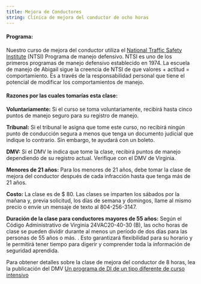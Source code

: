 ```yaml
---
title: Mejora de Conductores
string: Clínica de mejora del conductor de ocho horas
---
```

#### Programa:

Nuestro curso de mejora del conductor utiliza el [National Traffic Safety Institute](https://ntsi.com/about-ntsi/) (NTSI) Programa de manejo defensivo. NTSI es uno de los primeros programas de manejo defensivo establecido en 1974. La escuela de manejo de Abigail sigue la creencia de NTSI de que valores + actitud = comportamiento. Es a través de la responsabilidad personal que tiene el potencial de modificar los comportamientos de manejo.

#### Razones por las cuales tomarías esta clase:

 **Voluntariamente:**  Si el curso se toma voluntariamente, recibirá hasta cinco puntos de manejo seguro para su registro de manejo.

 **Tribunal:**  Si el tribunal le asigna que tome este curso, no recibirá ningún punto de conducción segura a menos que tenga un documento judicial que indique lo contrario. Sin embargo, te ayudará con un boleto.

 **DMV:**  Si el DMV le indica que tome la clase, recibirá puntos de manejo dependiendo de su registro actual. Verifique con el DMV de Virginia.

 **Menores de 21 años:**  Para los menores de 21 años, debe tomar la clase de mejora del conductor después de cada infracción hasta que tenga más de 21 años.

 **Costo:**  La clase es de $ 80. Las clases se imparten los sábados por la mañana y, previa solicitud, los días de semana y domingos, llame al mismo precio o envíe un mensaje de texto al 804-256-3147.

 **Duración de la clase para conductores mayores de 55 años:**  Según el Código Administrativo de Virginia 24VAC20-40-30 (B), las ocho horas de clase se pueden dividir durante al menos un período de dos días para las personas de 55 años o más. . Esto garantizará flexibilidad para su horario y le permitirá tener tiempo para digerir y comprender toda la información de seguridad aprendida.

Para obtener detalles sobre la clase de mejora del conductor de 8 horas, lea la publicación del DMV [Un programa de DI de un tipo diferente de curso intensivo](http://www.dmv.state.va.us/webdoc/pdf/dmv114.pdf)
